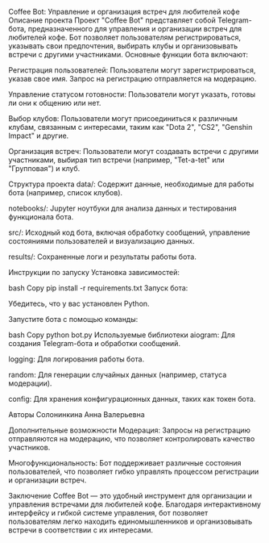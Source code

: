 Coffee Bot: Управление и организация встреч для любителей кофе
Описание проекта
Проект "Coffee Bot" представляет собой Telegram-бота, предназначенного для управления и организации встреч для любителей кофе. Бот позволяет пользователям регистрироваться, указывать свои предпочтения, выбирать клубы и организовывать встречи с другими участниками. Основные функции бота включают:

Регистрация пользователей: Пользователи могут зарегистрироваться, указав свое имя. Запрос на регистрацию отправляется на модерацию.

Управление статусом готовности: Пользователи могут указать, готовы ли они к общению или нет.

Выбор клубов: Пользователи могут присоединиться к различным клубам, связанным с интересами, таким как "Dota 2", "CS2", "Genshin Impact" и другие.

Организация встреч: Пользователи могут создавать встречи с другими участниками, выбирая тип встречи (например, "Tet-a-tet" или "Групповая") и клуб.

Структура проекта
data/: Содержит данные, необходимые для работы бота (например, список клубов).

notebooks/: Jupyter ноутбуки для анализа данных и тестирования функционала бота.

src/: Исходный код бота, включая обработку сообщений, управление состояниями пользователей и визуализацию данных.

results/: Сохраненные логи и результаты работы бота.

Инструкции по запуску
Установка зависимостей:

bash
Copy
pip install -r requirements.txt
Запуск бота:

Убедитесь, что у вас установлен Python.

Запустите бота с помощью команды:

bash
Copy
python bot.py
Используемые библиотеки
aiogram: Для создания Telegram-бота и обработки сообщений.

logging: Для логирования работы бота.

random: Для генерации случайных данных (например, статуса модерации).

config: Для хранения конфигурационных данных, таких как токен бота.

Авторы
Солонинкина Анна Валерьевна

Дополнительные возможности
Модерация: Запросы на регистрацию отправляются на модерацию, что позволяет контролировать качество участников.

Многофункциональность: Бот поддерживает различные состояния пользователей, что позволяет гибко управлять процессом регистрации и организации встреч.

Заключение
Coffee Bot — это удобный инструмент для организации и управления встречами для любителей кофе. Благодаря интерактивному интерфейсу и гибкой системе управления, бот позволяет пользователям легко находить единомышленников и организовывать встречи в соответствии с их интересами.
